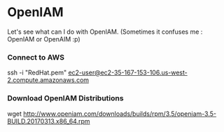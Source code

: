 # OpenIAM
Let's see what can I do with OpenIAM. (Sometimes it confuses me : OpenIAM or OpenAIM :p)

### Connect to AWS
ssh -i "RedHat.pem" ec2-user@ec2-35-167-153-106.us-west-2.compute.amazonaws.com

### Download OpenIAM Distributions
wget http://www.openiam.com/downloads/builds/rpm/3.5/openiam-3.5-BUILD.20170313.x86_64.rpm
